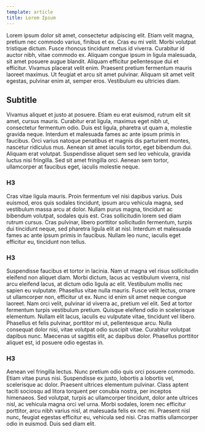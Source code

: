 ```yaml
---
template: article
title: Lorem Ipsum
---
```


Lorem ipsum dolor sit amet, consectetur adipiscing elit. Etiam velit magna, pretium nec commodo varius, finibus et ex. Cras eu mi velit. Morbi volutpat tristique dictum. Fusce rhoncus tincidunt metus id viverra. Curabitur id auctor nibh, vitae commodo ex. Aliquam congue ipsum in ligula malesuada, sit amet posuere augue blandit. Aliquam efficitur pellentesque dui et efficitur. Vivamus placerat velit enim. Praesent pretium fermentum mauris laoreet maximus. Ut feugiat et arcu sit amet pulvinar. Aliquam sit amet velit egestas, pulvinar enim at, semper eros. Vestibulum eu ultricies diam.

## Subtitle

Vivamus aliquet et justo at posuere. Etiam eu erat euismod, rutrum elit sit amet, cursus mauris. Curabitur erat ligula, maximus eget nibh ut, consectetur fermentum odio. Duis est ligula, pharetra ut quam a, molestie gravida neque. Interdum et malesuada fames ac ante ipsum primis in faucibus. Orci varius natoque penatibus et magnis dis parturient montes, nascetur ridiculus mus. Aenean sit amet iaculis tortor, eget bibendum dui. Aliquam erat volutpat. Suspendisse aliquet sem sed leo vehicula, gravida luctus nisi fringilla. Sed sit amet fringilla orci. Aenean sem tortor, ullamcorper at faucibus eget, iaculis molestie neque.

### H3

Cras vitae ligula mauris. Proin fermentum vel nisi dapibus varius. Duis euismod, eros quis sodales tincidunt, ipsum arcu vehicula magna, sed vestibulum massa arcu at dolor. Nullam purus magna, tincidunt ac bibendum volutpat, sodales quis est. Cras sollicitudin lorem sed diam rutrum cursus. Cras pulvinar, libero porttitor sollicitudin fermentum, turpis dui tincidunt neque, sed pharetra ligula elit at nisl. Interdum et malesuada fames ac ante ipsum primis in faucibus. Nullam leo nunc, iaculis eget efficitur eu, tincidunt non tellus.

### H3

Suspendisse faucibus et tortor in lacinia. Nam ut magna vel risus sollicitudin eleifend non aliquet diam. Morbi dictum, lacus ac vestibulum viverra, nisl arcu eleifend lacus, at dictum odio ligula ac elit. Vestibulum mollis nec sapien eu vulputate. Phasellus vitae nulla mauris. Fusce velit lectus, ornare ut ullamcorper non, efficitur ut ex. Nunc id enim sit amet neque congue laoreet. Nam orci velit, pulvinar id viverra ac, pretium vel elit. Sed at tortor fermentum turpis vestibulum pretium. Quisque eleifend odio in scelerisque elementum. Nullam elit lacus, iaculis eu vulputate vitae, tincidunt vel libero. Phasellus et felis pulvinar, porttitor mi ut, pellentesque arcu. Nulla consequat dolor nisi, vitae volutpat odio suscipit vitae. Curabitur volutpat dapibus nunc. Maecenas ut sagittis elit, ac dapibus dolor. Phasellus porttitor aliquet est, id posuere odio egestas in.

### H3

Aenean vel fringilla lectus. Nunc pretium odio quis orci posuere commodo. Etiam vitae purus nisi. Suspendisse ex justo, lobortis a lobortis vel, scelerisque ac dolor. Praesent ultrices elementum pulvinar. Class aptent taciti sociosqu ad litora torquent per conubia nostra, per inceptos himenaeos. Sed volutpat, turpis ac ullamcorper tincidunt, dolor ante ultrices nisl, ac vehicula magna orci vel urna. Morbi sodales, lorem nec efficitur porttitor, arcu nibh varius nisl, at malesuada felis ex nec mi. Praesent nisl nunc, feugiat egestas efficitur eu, vehicula sed nisi. Cras mattis ullamcorper odio in euismod. Duis sed diam elit. 
